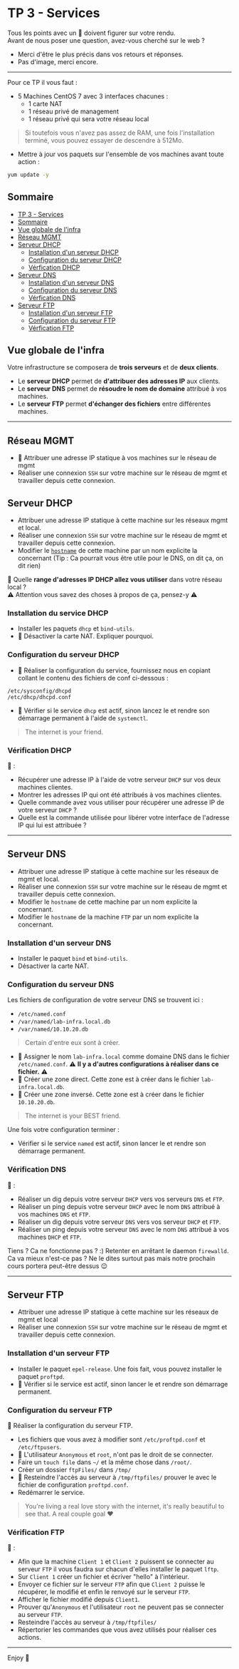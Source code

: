 # TP 3 - Services

Tous les points avec un 👀 doivent figurer sur votre rendu.  
Avant de nous poser une question, avez-vous cherché sur le web ?  

- Merci d'être le plus précis dans vos retours et réponses.
- Pas d'image, merci encore.

---

Pour ce TP il vous faut :

- 5 Machines CentOS 7 avec 3 interfaces chacunes :
  - 1 carte NAT
  - 1 réseau privé de management
  - 1 réseau privé qui sera votre réseau local

> Si toutefois vous n'avez pas assez de RAM, une fois l'installation terminé, vous pouvez essayer de descendre à 512Mo.

- Mettre à jour vos paquets sur l'ensemble de vos machines avant toute action :

```bash
yum update -y
```

## Sommaire

- [TP 3 - Services](#tp-2---services)
- [Sommaire](#sommaire)
- [Vue globale de l'infra](#vue-globale-de-l'infra)
- [Réseau MGMT](#Réseau-mgmt)
- [Serveur DHCP](#serveur-DHCP)
  - [Installation d'un serveur DHCP](#installation-d'un-serveur-dhcp)
  - [Configuration du serveur DHCP](#configuration-du-serveur-dhcp)
  - [Vérfication DHCP](###-Vérification-dhcp)
- [Serveur DNS](##serveur-dns)
  - [Installation d'un serveur DNS](#installation-d'un-serveur-dns)
  - [Configuration du serveur DNS](#configuration-du-serveur-dns)
  - [Vérfication DNS](###-Vérification-dns)
- [Serveur FTP](##-serveur-ftp)
  - [Installation d'un serveur FTP](###-installation-d'un-serveur-ftp)
  - [Configuration du serveur FTP](###-configuration-du-serveur-ftp)
  - [Vérfication FTP](###-Vérification-ftp)

## Vue globale de l'infra

Votre infrastructure se composera de **trois serveurs** et de **deux clients**.

- Le **serveur DHCP** permet de **d'attribuer des adresses IP** aux clients.
- Le **serveur DNS** permet de **résoudre le nom de domaine** attribué à vos machines.
- Le **serveur FTP** permet **d'échanger des fichiers** entre différentes machines.

---

## Réseau MGMT

- 👀 Attribuer une adresse IP statique à vos machines sur le réseau de mgmt
- Réaliser une connexion `SSH` sur votre machine sur le réseau de mgmt et travailler depuis cette connexion.

## Serveur DHCP

- Attribuer une adresse IP statique à cette machine sur les réseaux mgmt et local.
- Réaliser une connexion `SSH` sur votre machine sur le réseau de mgmt et travailler depuis cette connexion.
- Modifier le [`hostname`](https://www.geeksforgeeks.org/hostname-command-in-linux-with-examples/) de cette machine par un nom explicite la concernant (Tip : Ca pourrait vous être utile pour le DNS, on dit ça, on dit rien)

👀 Quelle **range d'adresses IP DHCP allez vous utiliser** dans votre réseau local ?  
⚠ Attention vous savez des choses à propos de ça, pensez-y ⚠

### Installation du service DHCP

- Installer les paquets `dhcp` et `bind-utils`.
- 👀 Désactiver la carte NAT. Expliquer pourquoi.

### Configuration du serveur DHCP

- 👀 Réaliser la configuration du service, fournissez nous en copiant collant le contenu des fichiers de conf ci-dessous :

`/etc/sysconfig/dhcpd`  
`/etc/dhcp/dhcpd.conf`

- 👀 Vérifier si le service `dhcp` est actif, sinon lancez le et rendre son démarrage permanent à l'aide de `systemctl`.

> The internet is your friend.

### Vérification DHCP

👀 :

- Récupérer une adresse IP à l'aide de votre serveur `DHCP` sur vos deux machines clientes.
- Montrer les adresses IP qui ont été attribués à vos machines clientes.
- Quelle commande avez vous utiliser pour récupérer une adresse IP de votre serveur `DHCP` ?
- Quelle est la commande utilisée pour libérer votre interface de l'adresse IP qui lui est attribuée ?

---

## Serveur DNS

- Attribuer une adresse IP statique à cette machine sur les réseaux de mgmt et local.
- Réaliser une connexion `SSH` sur votre machine sur le réseau de mgmt et travailler depuis cette connexion.
- Modifier le `hostname` de cette machine par un nom explicite la concernant.
- Modifier le `hostname` de la machine `FTP` par un nom explicite la concernant.

### Installation d'un serveur DNS

- Installer le paquet `bind` et `bind-utils`.
- Désactiver la carte NAT.

### Configuration du serveur DNS

Les fichiers de configuration de votre serveur DNS se trouvent ici :

- `/etc/named.conf`
- `/var/named/lab-infra.local.db`
- `/var/named/10.10.20.db`

> Certain d'entre eux sont à créer.

- 👀 Assigner le nom `lab-infra.local` comme domaine DNS dans le fichier `/etc/named.conf`. ⚠ **Il y a d'autres configurations à réaliser dans ce fichier.** ⚠
- 👀 Créer une zone direct. Cette zone est à créer dans le fichier `lab-infra.local.db`.
- 👀 Créer une zone inversé. Cette zone est à créer dans le fichier `10.10.20.db`.

> The internet is your BEST friend.

Une fois votre configuration terminer :

- Vérifier si le service `named` est actif, sinon lancer le et rendre son démarrage permanent.

### Vérification DNS

👀 :

- Réaliser un dig depuis votre serveur `DHCP` vers vos serveurs `DNS` et `FTP`.
- Réaliser un ping depuis votre serveur `DHCP` avec le nom `DNS` attribué à vos machines `DNS` et `FTP`.
- Réaliser un dig depuis votre serveur `DNS` vers vos serveur `DHCP` et `FTP`.
- Réaliser un ping depuis votre serveur `DNS` avec le nom `DNS` attribué à vos machines `DHCP` et `FTP`.

Tiens ? Ca ne fonctionne pas ? :) Retenter en arrêtant le daemon `firewalld`. Ca va mieux n'est-ce pas ? Ne le dites surtout pas mais notre prochain cours portera peut-être dessus 😉

---

## Serveur FTP

- Attribuer une adresse IP statique à cette machine sur les réseaux de mgmt et local
- Réaliser une connexion `SSH` sur votre machine sur le réseau de mgmt et travailler depuis cette connexion.

### Installation d'un serveur FTP

- Installer le paquet `epel-release`. Une fois fait, vous pouvez installer le paquet `proftpd`.
- 👀 Vérifier si le service est actif, sinon lancer le et rendre son démarrage permanent.

### Configuration du serveur FTP

👀 Réaliser la configuration du serveur FTP.

- Les fichiers que vous avez à modifier sont `/etc/proftpd.conf` et `/etc/ftpusers`.
- 👀 L'utilisateur `Anonymous` et `root`, n'ont pas le droit de se connecter.
- Faire un `touch file` dans `~/` et la même chose dans `/root/`.
- Créer un dossier `ftpFiles/` dans `/tmp/`
- 👀 Resteindre l'accès au serveur à `/tmp/ftpfiles/` prouver le avec le fichier de configuration `proftpd.conf`.
- Redémarrer le service.

> You're living a real love story with the internet, it's really beautiful to see that. A real couple goal :heart:

### Vérification FTP

👀 :

- Afin que la machine `Client 1` et `Client 2` puissent se connecter au serveur `FTP` il vous faudra sur chacun d'elles installer le paquet `lftp`.
- Sur `Client 1` créer un fichier et écriver "hello" à l'intérieur.
- Envoyer ce fichier sur le serveur `FTP` afin que `Client 2` puisse le récupérer, le modifié et enfin le renvoyé sur le serveur `FTP`.
- Afficher le fichier modifié depuis `Client1`.
- Prouver qu'`Anonymous` et l'utilisateur `root` ne peuvent pas se connecter au serveur `FTP`.
- Resteindre l'accès au serveur à `/tmp/ftpfiles/`
- Répertorier les commandes que vous avez utilisés pour réaliser ces actions.

---

Enjoy 🎉
